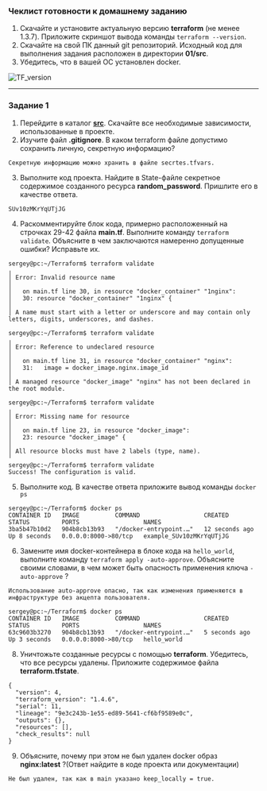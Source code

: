 ### Чеклист готовности к домашнему заданию

1. Скачайте и установите актуальную версию **terraform** (не менее 1.3.7). Приложите скриншот вывода команды ```terraform --version```.
2. Скачайте на свой ПК данный git репозиторий. Исходный код для выполнения задания расположен в директории **01/src**.
3. Убедитесь, что в вашей ОС установлен docker.

![TF_version](https://github.com/SergeyKorchak/devops-netology/assets/119151349/77b4991d-126d-47b0-a87e-4f6a51f31c72)

------

### Задание 1

1. Перейдите в каталог [**src**](https://github.com/netology-code/ter-homeworks/tree/main/01/src). Скачайте все необходимые зависимости, использованные в проекте. 
2. Изучите файл **.gitignore**. В каком terraform файле допустимо сохранить личную, секретную информацию?

```
Секретную информацию можно хранить в файле secrtes.tfvars.
```

3. Выполните код проекта. Найдите  в State-файле секретное содержимое созданного ресурса **random_password**. Пришлите его в качестве ответа.

```
SUv10zMKrYqUTjJG
```

4. Раскомментируйте блок кода, примерно расположенный на строчках 29-42 файла **main.tf**.
Выполните команду ```terraform validate```. Объясните в чем заключаются намеренно допущенные ошибки? Исправьте их.

```
sergey@pc:~/Terraform$ terraform validate
╷
│ Error: Invalid resource name
│ 
│   on main.tf line 30, in resource "docker_container" "1nginx":
│   30: resource "docker_container" "1nginx" {
│ 
│ A name must start with a letter or underscore and may contain only letters, digits, underscores, and dashes.

sergey@pc:~/Terraform$ terraform validate
╷
│ Error: Reference to undeclared resource
│ 
│   on main.tf line 31, in resource "docker_container" "nginx":
│   31:   image = docker_image.nginx.image_id
│ 
│ A managed resource "docker_image" "nginx" has not been declared in the root module.

sergey@pc:~/Terraform$ terraform validate
╷
│ Error: Missing name for resource
│ 
│   on main.tf line 23, in resource "docker_image":
│   23: resource "docker_image" {
│ 
│ All resource blocks must have 2 labels (type, name).
╵
sergey@pc:~/Terraform$ terraform validate
Success! The configuration is valid.
```

5. Выполните код. В качестве ответа приложите вывод команды ```docker ps```

```
sergey@pc:~/Terraform$ docker ps
CONTAINER ID   IMAGE          COMMAND                  CREATED          STATUS         PORTS                  NAMES
3ba5b47b10d2   904b8cb13b93   "/docker-entrypoint.…"   12 seconds ago   Up 8 seconds   0.0.0.0:8000->80/tcp   example_SUv10zMKrYqUTjJG
```

6. Замените имя docker-контейнера в блоке кода на ```hello_world```, выполните команду ```terraform apply -auto-approve```.
Объясните своими словами, в чем может быть опасность применения ключа  ```-auto-approve``` ?

```
Использование auto-approve опасно, так как изменения применяются в инфраструктуре без акцепта пользователя.

sergey@pc:~/Terraform$ docker ps
CONTAINER ID   IMAGE          COMMAND                  CREATED         STATUS         PORTS                  NAMES
63c9603b3270   904b8cb13b93   "/docker-entrypoint.…"   5 seconds ago   Up 3 seconds   0.0.0.0:8000->80/tcp   hello_world

```

8. Уничтожьте созданные ресурсы с помощью **terraform**. Убедитесь, что все ресурсы удалены. Приложите содержимое файла **terraform.tfstate**.

```
{
  "version": 4,
  "terraform_version": "1.4.6",
  "serial": 11,
  "lineage": "9e3c243b-1e55-ed89-5641-cf6bf9589e0c",
  "outputs": {},
  "resources": [],
  "check_results": null
}
```

9. Объясните, почему при этом не был удален docker образ **nginx:latest** ?(Ответ найдите в коде проекта или документации)

```
Не был удален, так как в main указано keep_locally = true.
```
